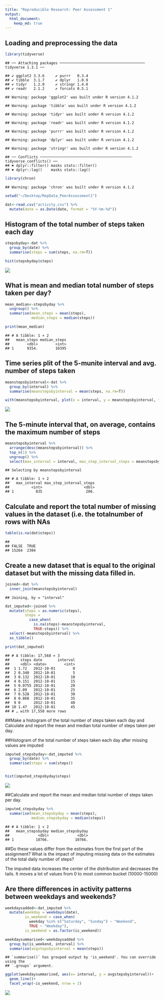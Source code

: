 ```yaml
---
title: "Reproducible Research: Peer Assessment 1"
output:
  html_document:
    keep_md: true
---
```



## Loading and preprocessing the data

```r
library(tidyverse)
```

```
## ── Attaching packages ─────────────────────────────────────── tidyverse 1.3.1 ──
```

```
## ✔ ggplot2 3.3.6     ✔ purrr   0.3.4
## ✔ tibble  3.1.7     ✔ dplyr   1.0.9
## ✔ tidyr   1.2.0     ✔ stringr 1.4.0
## ✔ readr   2.1.2     ✔ forcats 0.5.1
```

```
## Warning: package 'ggplot2' was built under R version 4.1.2
```

```
## Warning: package 'tibble' was built under R version 4.1.2
```

```
## Warning: package 'tidyr' was built under R version 4.1.2
```

```
## Warning: package 'readr' was built under R version 4.1.2
```

```
## Warning: package 'purrr' was built under R version 4.1.2
```

```
## Warning: package 'dplyr' was built under R version 4.1.2
```

```
## Warning: package 'stringr' was built under R version 4.1.2
```

```
## ── Conflicts ────────────────────────────────────────── tidyverse_conflicts() ──
## ✖ dplyr::filter() masks stats::filter()
## ✖ dplyr::lag()    masks stats::lag()
```

```r
library(chron)
```

```
## Warning: package 'chron' was built under R version 4.1.2
```

```r
setwd("~/Desktop/RepData_PeerAssessment1")

dat<-read.csv("activity.csv") %>% 
  mutate(date = as.Date(date, format = "%Y-%m-%d"))
```


## Histogram of the total number of steps taken each day

```r
stepsbyday<-dat %>% 
  group_by(date) %>% 
  summarise(steps = sum(steps, na.rm=T))

hist(stepsbyday$steps)
```

![](PA1_template_files/figure-html/unnamed-chunk-2-1.png)<!-- -->


## What is mean and median total number of steps taken per day?

```r
mean_median<-stepsbyday %>% 
  ungroup() %>% 
  summarise(mean_steps = mean(steps),
            median_steps = median(steps))

print(mean_median)
```

```
## # A tibble: 1 × 2
##   mean_steps median_steps
##        <dbl>        <int>
## 1      9354.        10395
```

## Time series plit of the 5-munite interval and avg. number of steps taken


```r
meanstepsbyinterval<-dat %>% 
  group_by(interval) %>% 
  summarise(meanstepsbyinterval = mean(steps, na.rm=T))

with(meanstepsbyinterval, plot(x = interval, y = meanstepsbyinterval, type = "l"))
```

![](PA1_template_files/figure-html/unnamed-chunk-4-1.png)<!-- -->

## The 5-minute interval that, on average, contains the maximum number of steps


```r
meanstepsbyinterval %>% 
  arrange(desc(meanstepsbyinterval)) %>% 
  top_n(1) %>%
  ungroup() %>% 
  select(max_interval = interval, max_step_interval_steps = meanstepsbyinterval)
```

```
## Selecting by meanstepsbyinterval
```

```
## # A tibble: 1 × 2
##   max_interval max_step_interval_steps
##          <int>                   <dbl>
## 1          835                    206.
```



## Calculate and report the total number of missing values in the dataset (i.e. the totalnumber of rows with NAs


```r
table(is.na(dat$steps))
```

```
## 
## FALSE  TRUE 
## 15264  2304
```

## Create a new dataset that is equal to the original dataset but with the missing data filled in.



```r
joined<-dat %>% 
  inner_join(meanstepsbyinterval)
```

```
## Joining, by = "interval"
```

```r
dat_imputed<-joined %>%
  mutate(steps = as.numeric(steps), 
         steps = 
           case_when(
             is.na(steps)~meanstepsbyinterval,
             TRUE~steps)) %>% 
  select(-meanstepsbyinterval) %>%
  as_tibble()

print(dat_imputed)
```

```
## # A tibble: 17,568 × 3
##     steps date       interval
##     <dbl> <date>        <int>
##  1 1.72   2012-10-01        0
##  2 0.340  2012-10-01        5
##  3 0.132  2012-10-01       10
##  4 0.151  2012-10-01       15
##  5 0.0755 2012-10-01       20
##  6 2.09   2012-10-01       25
##  7 0.528  2012-10-01       30
##  8 0.868  2012-10-01       35
##  9 0      2012-10-01       40
## 10 1.47   2012-10-01       45
## # … with 17,558 more rows
```

##Make a histogram of the total number of steps taken each day and Calculate and report the mean and median total number of steps taken per day.

##Histogram of the total number of steps taken each day after missing values are imputed


```r
imputed_stepsbyday<-dat_imputed %>% 
  group_by(date) %>% 
  summarise(steps = sum(steps))


hist(imputed_stepsbyday$steps)
```

![](PA1_template_files/figure-html/unnamed-chunk-8-1.png)<!-- -->

##Calculate and report the mean and median total number of steps taken per day. 

```r
imputed_stepsbyday %>% 
  summarise(mean_stepsbyday = mean(steps), 
            median_stepsbyday = median(steps))
```

```
## # A tibble: 1 × 2
##   mean_stepsbyday median_stepsbyday
##             <dbl>             <dbl>
## 1          10766.            10766.
```


##Do these values differ from the estimates from the first part of the assignment? What is the impact of imputing missing data on the estimates of the total daily number of steps?

The imputed data increases the center of the distribution and decreases the tails. It moves a lot of values from 0 to most common bucket (10000-15000)

## Are there differences in activity patterns between weekdays and weekends?


```r
weekdaysadded<-dat_imputed %>% 
  mutate(weekday = weekdays(date), 
         is_weekend = case_when(
           weekday %in% c("Saturday", "Sunday") ~ "Weekend", 
           TRUE ~ "Weekday"),
         is_weekend = as.factor(is_weekend))

weekdaysummarised<-weekdaysadded %>% 
  group_by(is_weekend, interval) %>% 
  summarise(avgstepsbyinterval = mean(steps))
```

```
## `summarise()` has grouped output by 'is_weekend'. You can override using the
## `.groups` argument.
```

```r
ggplot(weekdaysummarised, aes(x= interval, y = avgstepsbyinterval))+
  geom_line()+
  facet_wrap(~is_weekend, nrow = 2)
```

![](PA1_template_files/figure-html/unnamed-chunk-10-1.png)<!-- -->




